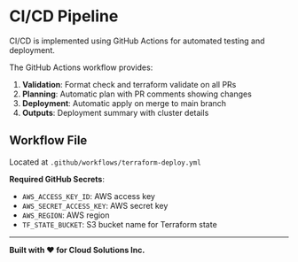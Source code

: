 # CI/CD Pipeline

CI/CD is implemented using GitHub Actions for automated testing and deployment.

The GitHub Actions workflow provides:

1. **Validation**: Format check and terraform validate on all PRs
2. **Planning**: Automatic plan with PR comments showing changes
3. **Deployment**: Automatic apply on merge to main branch
4. **Outputs**: Deployment summary with cluster details

## Workflow File

Located at `.github/workflows/terraform-deploy.yml`

**Required GitHub Secrets**:
- `AWS_ACCESS_KEY_ID`: AWS access key
- `AWS_SECRET_ACCESS_KEY`: AWS secret key
- `AWS_REGION`: AWS region
- `TF_STATE_BUCKET`: S3 bucket name for Terraform state

---

**Built with ❤️ for Cloud Solutions Inc.**
